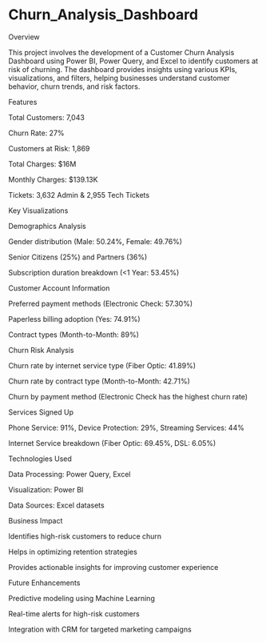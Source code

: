 # Churn_Analysis_Dashboard

Overview

This project involves the development of a Customer Churn Analysis Dashboard using Power BI, Power Query, and Excel to identify customers at risk of churning. The dashboard provides insights using various KPIs, visualizations, and filters, helping businesses understand customer behavior, churn trends, and risk factors.

Features

Total Customers: 7,043

Churn Rate: 27%

Customers at Risk: 1,869

Total Charges: $16M

Monthly Charges: $139.13K

Tickets: 3,632 Admin & 2,955 Tech Tickets

Key Visualizations

Demographics Analysis

Gender distribution (Male: 50.24%, Female: 49.76%)

Senior Citizens (25%) and Partners (36%)

Subscription duration breakdown (<1 Year: 53.45%)

Customer Account Information

Preferred payment methods (Electronic Check: 57.30%)

Paperless billing adoption (Yes: 74.91%)

Contract types (Month-to-Month: 89%)

Churn Risk Analysis

Churn rate by internet service type (Fiber Optic: 41.89%)

Churn rate by contract type (Month-to-Month: 42.71%)

Churn by payment method (Electronic Check has the highest churn rate)

Services Signed Up

Phone Service: 91%, Device Protection: 29%, Streaming Services: 44%

Internet Service breakdown (Fiber Optic: 69.45%, DSL: 6.05%)

Technologies Used

Data Processing: Power Query, Excel

Visualization: Power BI

Data Sources: Excel datasets

Business Impact

Identifies high-risk customers to reduce churn

Helps in optimizing retention strategies

Provides actionable insights for improving customer experience

Future Enhancements

Predictive modeling using Machine Learning

Real-time alerts for high-risk customers

Integration with CRM for targeted marketing campaigns

